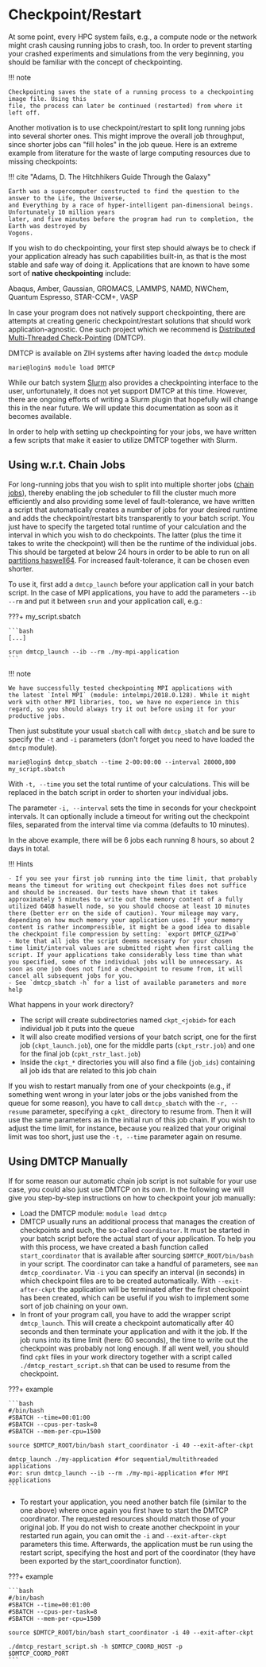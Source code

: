 # Checkpoint/Restart

At some point, every HPC system fails, e.g., a compute node or the network might crash causing
running jobs to crash, too. In order to prevent starting your crashed experiments and simulations
from the very beginning, you should be familiar with the concept of checkpointing.

!!! note

    Checkpointing saves the state of a running process to a checkpointing image file. Using this
    file, the process can later be continued (restarted) from where it left off.

Another motivation is to use checkpoint/restart to split long running jobs into several shorter
ones. This might improve the overall job throughput, since shorter jobs can "fill holes" in the job
queue.
Here is an extreme example from literature for the waste of large computing resources due to missing
checkpoints:

!!! cite "Adams, D. The Hitchhikers Guide Through the Galaxy"

    Earth was a supercomputer constructed to find the question to the answer to the Life, the Universe,
    and Everything by a race of hyper-intelligent pan-dimensional beings. Unfortunately 10 million years
    later, and five minutes before the program had run to completion, the Earth was destroyed by
    Vogons.

If you wish to do checkpointing, your first step should always be to check if your application
already has such capabilities built-in, as that is the most stable and safe way of doing it.
Applications that are known to have some sort of **native checkpointing** include:

Abaqus, Amber, Gaussian, GROMACS, LAMMPS, NAMD, NWChem, Quantum Espresso, STAR-CCM+, VASP

In case your program does not natively support checkpointing, there are attempts at creating generic
checkpoint/restart solutions that should work application-agnostic. One such project which we
recommend is [Distributed Multi-Threaded Check-Pointing](http://dmtcp.sourceforge.net) (DMTCP).

DMTCP is available on ZIH systems after having loaded the `dmtcp` module

```console
marie@login$ module load DMTCP
```

While our batch system [Slurm](slurm.md) also provides a checkpointing interface to the user,
unfortunately, it does not yet support DMTCP at this time. However, there are ongoing efforts of
writing a Slurm plugin that hopefully will change this in the near future. We will update this
documentation as soon as it becomes available.

In order to help with setting up checkpointing for your jobs, we have written a few scripts that
make it easier to utilize DMTCP together with Slurm.

## Using w.r.t. Chain Jobs

For long-running jobs that you wish to split into multiple shorter jobs
([chain jobs](slurm_examples.md#chain-jobs)), thereby enabling the job scheduler to
fill the cluster much more efficiently and also providing some level of fault-tolerance, we have
written a script that automatically creates a number of jobs for your desired runtime and adds the
checkpoint/restart bits transparently to your batch script. You just have to specify the targeted
total runtime of your calculation and the interval in which you wish to do checkpoints. The latter
(plus the time it takes to write the checkpoint) will then be the runtime of the individual jobs.
This should be targeted at below 24 hours in order to be able to run on all
[partitions haswell64](../jobs_and_resources/partitions_and_limits.md#runtime-limits). For
increased fault-tolerance, it can be chosen even shorter.

To use it, first add a `dmtcp_launch` before your application call in your batch script. In the case
of MPI applications, you have to add the parameters `--ib --rm` and put it between `srun` and your
application call, e.g.:

???+ my_script.sbatch

    ```bash
    [...]

    srun dmtcp_launch --ib --rm ./my-mpi-application
    ```

!!! note

    We have successfully tested checkpointing MPI applications with
    the latest `Intel MPI` (module: intelmpi/2018.0.128). While it might
    work with other MPI libraries, too, we have no experience in this
    regard, so you should always try it out before using it for your
    productive jobs.

Then just substitute your usual `sbatch` call with `dmtcp_sbatch` and be sure to specify the `-t`
and `-i` parameters (don't forget you need to have loaded the `dmtcp` module).

```console
marie@login$ dmtcp_sbatch --time 2-00:00:00 --interval 28000,800 my_script.sbatch
```

With `-t, --time` you set the total runtime of your calculations. This will be replaced in the batch
script in order to shorten your individual jobs.

The parameter `-i, --interval` sets the time in seconds for your checkpoint intervals. It can
optionally include a timeout for writing out the checkpoint files, separated from the interval time
via comma (defaults to 10 minutes).

In the above example, there will be 6 jobs each running 8 hours, so
about 2 days in total.

!!! Hints

    - If you see your first job running into the time limit, that probably
    means the timeout for writing out checkpoint files does not suffice
    and should be increased. Our tests have shown that it takes
    approximately 5 minutes to write out the memory content of a fully
    utilized 64GB haswell node, so you should choose at least 10 minutes
    there (better err on the side of caution). Your mileage may vary,
    depending on how much memory your application uses. If your memory
    content is rather incompressible, it might be a good idea to disable
    the checkpoint file compression by setting: `export DMTCP_GZIP=0`
    - Note that all jobs the script deems necessary for your chosen
    time limit/interval values are submitted right when first calling the
    script. If your applications take considerably less time than what
    you specified, some of the individual jobs will be unnecessary. As
    soon as one job does not find a checkpoint to resume from, it will
    cancel all subsequent jobs for you.
    - See `dmtcp_sbatch -h` for a list of available parameters and more help

What happens in your work directory?

- The script will create subdirectories named `ckpt_<jobid>` for each
  individual job it puts into the queue
- It will also create modified versions of your batch script, one for
  the first job (`ckpt_launch.job`), one for the middle parts
  (`ckpt_rstr.job`) and one for the final job (`cpkt_rstr_last.job`)
- Inside the `ckpt_*` directories you will also find a file
  (`job_ids`) containing all job ids that are related to this job
  chain

If you wish to restart manually from one of your checkpoints (e.g., if something went wrong in your
later jobs or the jobs vanished from the queue for some reason), you have to call `dmtcp_sbatch`
with the `-r, --resume` parameter, specifying a `cpkt_` directory to resume from.  Then it will use
the same parameters as in the initial run of this job chain. If you wish to adjust the time limit,
for instance, because you realized that your original limit was too short, just use the `-t, --time`
parameter again on resume.

## Using DMTCP Manually

If for some reason our automatic chain job script is not suitable for your use case, you could also
just use DMTCP on its own. In the following we will give you step-by-step instructions on how to
checkpoint your job manually:

* Load the DMTCP module: `module load dmtcp`
* DMTCP usually runs an additional process that
manages the creation of checkpoints and such, the so-called `coordinator`. It must be started in
your batch script before the actual start of your application. To help you with this process, we
have created a bash function called `start_coordinator` that is available after sourcing
`$DMTCP_ROOT/bin/bash` in your script. The coordinator can take a handful of parameters, see `man
dmtcp_coordinator`. Via `-i` you can specify an interval (in seconds) in which checkpoint files are
to be created automatically. With `--exit-after-ckpt` the application will be terminated after the
first checkpoint has been created, which can be useful if you wish to implement some sort of job
chaining on your own.
* In front of your program call, you have to add the wrapper
script `dmtcp_launch`.  This will create a checkpoint automatically after 40 seconds and then
terminate your application and with it the job. If the job runs into its time limit (here: 60
seconds), the time to write out the checkpoint was probably not long enough. If all went well, you
should find `cpkt` files in your work directory together with a script called
`./dmtcp_restart_script.sh` that can be used to resume from the checkpoint.

???+ example

    ```bash
    #/bin/bash
    #SBATCH --time=00:01:00
    #SBATCH --cpus-per-task=8
    #SBATCH --mem-per-cpu=1500

    source $DMTCP_ROOT/bin/bash start_coordinator -i 40 --exit-after-ckpt

    dmtcp_launch ./my-application #for sequential/multithreaded applications
    #or: srun dmtcp_launch --ib --rm ./my-mpi-application #for MPI
    applications
    ```

* To restart your application, you need another batch file
(similar to the one above) where once again you first have to start the
DMTCP coordinator. The requested resources should match those of your
original job. If you do not wish to create another checkpoint in your
restarted run again, you can omit the `-i` and `--exit-after-ckpt`
parameters this time. Afterwards, the application must be run using the
restart script, specifying the host and port of the coordinator (they
have been exported by the start_coordinator function).

???+ example

    ```bash
    #/bin/bash
    #SBATCH --time=00:01:00
    #SBATCH --cpus-per-task=8
    #SBATCH --mem-per-cpu=1500

    source $DMTCP_ROOT/bin/bash start_coordinator -i 40 --exit-after-ckpt

    ./dmtcp_restart_script.sh -h $DMTCP_COORD_HOST -p
    $DMTCP_COORD_PORT
    ```
